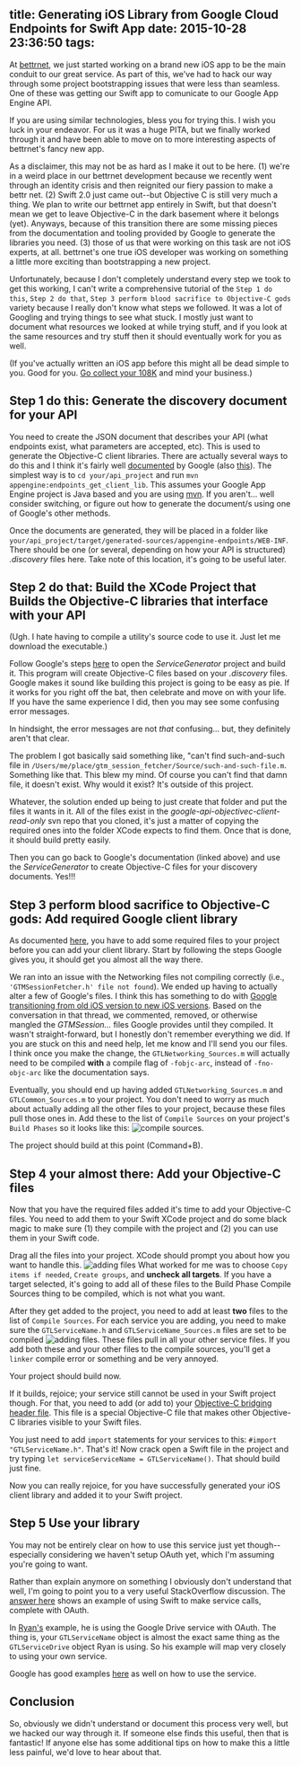title: Generating iOS Library from Google Cloud Endpoints for Swift App
date: 2015-10-28 23:36:50
tags:
---

At [bettrnet](http://bettrnet.com), we just started working on a brand new iOS app to be the main conduit to our great service. As part of this, we've had to hack our way through some project bootstrapping issues that were less than seamless. One of these was getting our Swift app to comunicate to our Google App Engine API.

If you are using similar technologies, bless you for trying this. I wish you luck in your endeavor. For us it was a huge PITA, but we finally worked through it and have been able to move on to more interesting aspects of bettrnet's fancy new app.

As a disclaimer, this may not be as hard as I make it out to be here. (1) we're in a weird place in our bettrnet development because we recently went through an identity crisis and then reignited our fiery passion to make a bettr net. (2) Swift 2.0 just came out--but Objective C is still very much a thing. We plan to write our bettrnet app entirely in Swift, but that doesn't mean we get to leave Objective-C in the dark basement where it belongs (yet). Anyways, because of this transition there are some missing pieces from the documentation and tooling provided by Google to generate the libraries you need. (3) those of us that were working on this task are not iOS experts, at all. bettrnet's one true iOS developer was working on something a little more exciting than bootstrapping a new project.

Unfortunately, because I don't completely understand every step we took to get this working, I can't write a comprehensive tutorial of the `Step 1 do this`, `Step 2 do that`, `Step 3 perform blood sacrifice to Objective-C gods` variety because I really don't know what steps we followed. It was a lot of Googling and trying things to see what stuck. I mostly just want to document what resources we looked at while trying stuff, and if you look at the same resources and try stuff then it should eventually work for you as well. 

(If you've actually written an iOS app before this might all be dead simple to you. Good for you. [Go collect your 108K](http://9gag.com/gag/anKrb2q/10-highest-paying-programming-languages-in-2015) and mind your business.)

## Step 1 do this: Generate the discovery document for your API

You need to create the JSON document that describes your API (what endpoints exist, what parameters are accepted, etc). This is used to generate the Objective-C client libraries. There are actually several ways to do this and I think it's fairly well [documented](https://cloud.google.com/appengine/docs/java/endpoints/gen_clients) by Google (also [this](https://cloud.google.com/appengine/docs/java/endpoints/endpoints_tool)). The simplest way is to `cd your/api_project` and run `mvn appengine:endpoints_get_client_lib`. This assumes your Google App Engine project is Java based and you are using [mvn](https://maven.apache.org/). If you aren't... well consider switching, or figure out how to generate the document/s using one of Google's other methods.

Once the documents are generated, they will be placed in a folder like `your/api_project/target/generated-sources/appengine-endpoints/WEB-INF`. There should be one (or several, depending on how your API is structured) _.discovery_ files here. Take note of this location, it's going to be useful later.

## Step 2 do that: Build the XCode Project that Builds the Objective-C libraries that interface with your API

(Ugh. I hate having to compile a utility's source code to use it. Just let me download the executable.)

Follow Google's steps [here](https://cloud.google.com/appengine/docs/java/endpoints/consume_ios) to open the _ServiceGenerator_ project and build it. This program will create Objective-C files based on your _.discovery_ files. Google makes it sound like building this project is going to be easy as pie. If it works for you right off the bat, then celebrate and move on with your life. If you have the same experience I did, then you may see some confusing error messages.

In hindsight, the error messages are not _that_ confusing... but, they definitely aren't that clear.

The problem I got basically said something like, "can't find such-and-such file in `/Users/me/place/gtm_session_fetcher/Source/such-and-such-file.m`. Something like that. This blew my mind. Of course you can't find that damn file, it doesn't exist. Why would it exist? It's outside of this project.

Whatever, the solution ended up being to just create that folder and put the files it wants in it. All of the files exist in the _google-api-objectivec-client-read-only_ svn repo that you cloned, it's just a matter of copying the required ones into the folder XCode expects to find them. Once that is done, it should build pretty easily.

Then you can go back to Google's documentation (linked above) and use the _ServiceGenerator_ to create Objective-C files for your discovery documents. Yes!!!

## Step 3 perform blood sacrifice to Objective-C gods: Add required Google client library

As documented [here](https://cloud.google.com/appengine/docs/java/endpoints/consume_ios), you have to add some required files to your project before you can add your client library. Start by following the steps Google gives you, it should get you almost all the way there. 

We ran into an issue with the Networking files not compiling correctly (i.e., `'GTMSessionFetcher.h' file not found`). We ended up having to actually alter a few of Google's files. I think this has something to do with [Google transitioning from old iOS version to new iOS versions](https://github.com/google/google-api-objectivec-client/issues/88). Based on the conversation in that thread, we commented, removed, or otherwise mangled the _GTMSession..._ files Google provides until they compiled. It wasn't straight-forward, but I honestly don't remember everything we did. If you are stuck on this and need help, let me know and I'll send you our files. I think once you make the change, the `GTLNetworking_Sources.m` will actually need to be compiled __with__ a compile flag of `-fobjc-arc`, instead of `-fno-objc-arc` like the documentation says.

Eventually, you should end up having added `GTLNetworking_Sources.m` and `GTLCommon_Sources.m` to your project. You don't need to worry as much about actually adding all the other files to your project, because these files pull those ones in. Add these to the list of `Compile Sources` on your project's `Build Phases` so it looks like this: ![compile sources](/blog/images/networking_and_common.png "Compile Sources").

The project should build at this point (Command+B).

## Step 4 your almost there: Add your Objective-C files

Now that you have the required files added it's time to add your Objective-C files. You need to add them to your Swift XCode project and do some black magic to make sure (1) they compile with the project and (2) you can use them in your Swift code.

Drag all the files into your project. XCode should prompt you about how you want to handle this. ![adding files](/blog/images/xcodeimport.png "Import") What worked for me was to choose `Copy items if needed`, `Create groups`, and __uncheck all targets__. If you have a target selected, it's going to add all of these files to the Build Phase Compile Sources thing to be compiled, which is not what you want.

After they get added to the project, you need to add at least __two__ files to the list of `Compile Sources`. For each service you are adding, you need to make sure the `GTLServiceName.h` and `GTLServiceName_Sources.m` files are set to be compiled ![adding files](/blog/images/deviceService.png "Device Service"). These files pull in all your other service files. If you add both these and your other files to the compile sources, you'll get a `linker` compile error or something and be very annoyed.

Your project should build now.

If it builds, rejoice; your service still cannot be used in your Swift project though. For that, you need to add (or add to) your [Objective-C bridging header file](https://developer.apple.com/library/ios/documentation/Swift/Conceptual/BuildingCocoaApps/MixandMatch.html). This file is a special Objective-C file that makes other Objective-C libraries visible to your Swift files.

You just need to add `import` statements for your services to this: `#import "GTLServiceName.h"`. That's it! Now crack open a Swift file in the project and try typing `let serviceServiceName = GTLServiceName()`. That should build just fine. 

Now you can really rejoice, for you have successfully generated your iOS client library and added it to your Swift project.

## Step 5 Use your library

You may not be entirely clear on how to use this service just yet though--especially considering we haven't setup OAuth yet, which I'm assuming you're going to want. 

Rather than explain anymore on something I obviously don't understand that well, I'm going to point you to a very useful StackOverflow discussion. The [answer here](http://stackoverflow.com/questions/24082606/google-objective-c-api-gtl-with-swift) shows an example of using Swift to make service calls, complete with OAuth.

In [Ryan's](http://stackoverflow.com/users/1463518/ryan-heitner) example, he is using the Google Drive service with OAuth. The thing is, your `GTLServiceName` object is almost the exact same thing as the `GTLServiceDrive` object Ryan is using. So his example will map very closely to using your own service. 

Google has good examples [here](https://cloud.google.com/appengine/docs/java/endpoints/consume_ios) as well on how to use the service.

## Conclusion

So, obviously we didn't understand or document this process very well, but we hacked our way through it. If someone else finds this useful, then that is fantastic! If anyone else has some additional tips on how to make this a little less painful, we'd love to hear about that. 